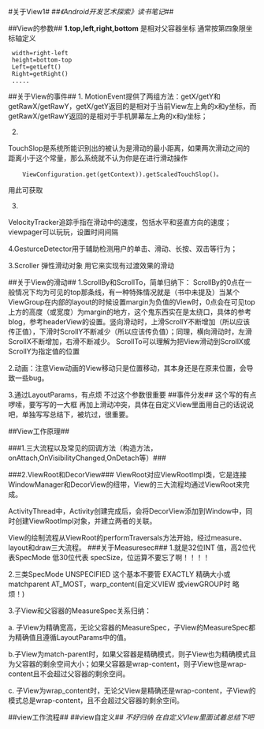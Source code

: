 #关于View1#
##*《Android开发艺术探索》读书笔记*##

##View的参数##
**1.top,left,right,bottom** 是相对父容器坐标
通常按第四象限坐标轴定义

     width=right-left     
     height=bottom-top
     Left=getLeft()
     Right=getRight()
     .....

    
##关于View的事件##
1.
MotionEvent提供了两组方法：getX/getY和getRawX/getRawY，getX/getY返回的是相对于当前View左上角的x和y坐标，而getRawX/getRawY返回的是相对于手机屏幕左上角的x和y坐标；

2.
TouchSlop是系统所能识别出的被认为是滑动的最小距离，如果两次滑动之间的距离小于这个常量，那么系统就不认为你是在进行滑动操作

        ViewConfiguration.get(getContext)).getScaledTouchSlop()。
用此可获取

3.
VelocityTracker追踪手指在滑动中的速度，包括水平和竖直方向的速度；viewpager可以玩玩，设置时间间隔

4.GesturceDetector用于辅助检测用户的单击、滑动、长按、双击等行为；

3.Scroller
弹性滑动对象
用它来实现有过渡效果的滑动

##关于View的滑动##
1.ScrollBy和ScrollTo，简单归纳下： ScrollBy的0点在一般情况下均为可见的top那条线，有一种特殊情况就是（书中未提及）当某个ViewGroup在内部的layout的时候设置margin为负值的View时，0点会在可见top上方的高度（或宽度）为margin的地方，这个鬼东西实在是太绕口，具体的参考blog，参考headerView的设置。竖向滑动时，上滑ScrollY不断增加（所以应该传正值），下滑时ScrollY不断减少（所以应该传负值）；同理，横向滑动时，左滑ScrollX不断增加，右滑不断减少。 ScrollTo可以理解为把View滑动到ScrollX或ScrollY为指定值的位置


2.动画：注意View动画的View移动只是位置移动，其本身还是在原来位置，会导致一些bug。


3.通过LayoutParams，有点烦 不过这个参数很重要
##事件分发##
 这个写的有点啰嗦，要写写的一大框 再加上滑动冲突，具体在自定义View里面用自己的话说说吧，单独写写总结下，被坑过，很重要。

##View工作原理##

###1.三大流程以及常见的回调方法（构造方法，onAttach,OnVisibilityChanged,OnDetach等）###

###2.ViewRoot和DecorView###
ViewRoot对应ViewRootImpl类，它是连接WindowManager和DecorView的纽带，View的三大流程均通过ViewRoot来完成。

ActivityThread中，Activity创建完成后，会将DecorView添加到Window中，同时创建ViewRootImpl对象，并建立两者的关联。

View的绘制流程从ViewRoot的performTraversals方法开始，经过measure、layout和draw三大流程。
###关于Measuresec###
1.就是32位INT 值，高2位代表SpecMode 低30位代表 specSize，位运算不要忘了啊！！！！

2.三类SpecMode   UNSPECIFIED 这个基本不要管 EXACTLY 精确大小或matchparent
  AT_MOST，warp_content(自定义VIEW 或viewGROUP时 略 烦！)

3.子View和父容器的MeasureSpec关系归纳：


a. 子View为精确宽高，无论父容器的MeasureSpec，子View的MeasureSpec都为精确值且遵循LayoutParams中的值。


b.子View为match-parent时，如果父容器是精确模式，则子View也为精确模式且为父容器的剩余空间大小；如果父容器是wrap-content，则子View也是wrap-content且不会超过父容器的剩余空间。

c. 子View为wrap_content时，无论父View是精确还是wrap-content，子View的模式总是wrap-content，且不会超过父容器的剩余空间。

##view工作流程##
##view自定义##
*不好归纳 在自定义VIew里面试着总结下吧*








